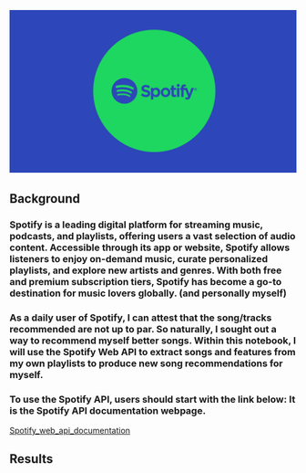 ![picture_of_spotify_logo](https://github.com/ppatel0910/mySpotify_and_machine_learning/blob/main/images/Spotify-Generic-Header-1440x820-1.png)

## Background

### Spotify is a leading digital platform for streaming music, podcasts, and playlists, offering users a vast selection of audio content. Accessible through its app or website, Spotify allows listeners to enjoy on-demand music, curate personalized playlists, and explore new artists and genres. With both free and premium subscription tiers, Spotify has become a go-to destination for music lovers globally. (and personally myself)

### As a daily user of Spotify, I can attest that the song/tracks recommended are not up to par. So naturally, I sought out a way to recommend myself better songs. Within this notebook, I will use the Spotify Web API to extract songs and features from my own playlists to produce new song recommendations for myself.

### To use the Spotify API, users should start with the link below: It is the Spotify API documentation webpage.
[Spotify_web_api_documentation](https://developer.spotify.com/documentation/web-api)


## Results